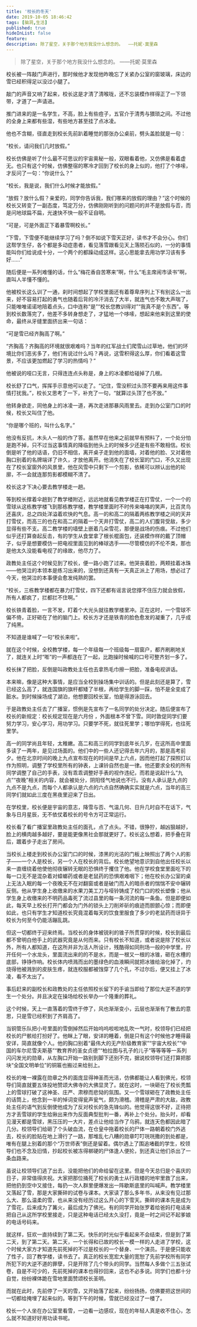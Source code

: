 ```yaml
---
title: '校长的冬天'
date: 2019-10-05 18:46:42
tags: [脑洞,生活]
published: true
hideInList: false
feature: 
description: 除了星空，关于那个地方我没什么想念的。  ——托妮·莫里森
---
```

> 除了星空，关于那个地方我没什么想念的。  ——托妮·莫里森

<!-- more -->

校长被一阵敲门声进行，那时候他才发现他昨晚忘了关紧办公室的窗玻璃，床边的雪已经积得足以没过小腿了。

敲门的声音又响了起来，校长这是才清了清喉咙，还不忘装模作样得正了一下领带，才道了一声请进。

推门进来的是一名学生，不高，脸上有些痘子，五官介于清秀与猥琐之间。不过他的全身上来都有些湿，有些地方甚至挂了点冰凌。

他也不含糊，径直走到校长先前趴着睡觉的那张办公桌前，劈头盖脸就是一句：

“校长，请问我们几时放假。”

校长仿佛是听了什么最不可思议的宇宙奥秘一般，双眼看着他，又仿佛是看着虚无。也只有这个时候，仿佛整宿的寒冷才回到了校长的身上似的，他打了个哆嗦，才反问了一句：“你说什么？”

“校长，我是说，我们什么时候才能放假。”

“放假？放什么假？亲爱的，同学你告诉我，我们哪来的放假的理由？”这个时候的校长又转变了一副态度，笃定万分，仿佛刚刚听到的问题问的并不是放假与否，而是问地球扁不扁，光速快不快一般不证自明。

“可是，可是外面正下着暴雪啊校长。”

“下雪，下雪便不能继续学习了吗？倒不如说下雪天正好，读书才不会分心。你们这帮学生仔，各个都是多动症患者，看见落雪跟看见天上落陨石似的，一分的事情能叫你们给说成十分，一个两个的都躁动成这样。这心思能拿去用功学习该有多好……”

随后便是一系列难懂的话，什么“梅花香自苦寒来”啊，什么“毛主席闹市读书”啊，直叫人半懂不懂的。

他被校长这么训了一通，刹时间想起了学校里面还有着尊卑序列上下有别这么一出来，好不容易打起的勇气也随着后背的冷汗消去了大半，就连气也不敢大声喘了，只能唯唯诺诺地陪着点头，口中连称“是”“校长您教训得对”“我真不是个东西”。等到校长数落完了，他差不多转身想走了，才猛地一个哆嗦，想起来他来到这里的使命，最终从牙缝里面挤出来一句话：

“可是雪已经齐胸高了啊。”

“齐胸高？齐胸高的环境就很艰难吗？当年的红军战士们爬雪山过草地，他们的环境比你们恶劣多了，他们有说过什么吗？再说，这雪积得这么厚，你们看着这雪景，不应该更加燃起了学习的热情吗？”

他被说的哑口无言，只得连连点头称是，身上的冰凌都给碰掉了几根。

校长舒了口气，挥挥手示意他可以走了。“记住，雪没积过头顶不要再来用这件事情打扰我。”，校长又思考了一下，补充了一句，“就算过头顶了也不放。”

他转身欲走，同他身上的冰凌一道，再次走进那暴风雨里去。走到办公室门口的时候，校长又叫住了他。

“你是哪个班的，叫什么名字。”

他没有反抗，木头人一般的作了答。虽然早在他来之前就早有预料了，一个处分怕是跑不掉，只不过当这事情真的降临到他头上的时候多少还是有些不敢相信。校长倒是听了他的话语，仍旧不相信，离开桌子走到他的面墙，对着他的脸、又对着他胸口别着的名牌端详了许久，才放他离开。他消失在了校长室的门口，不久又出现在了校长室窗外的风景里，他在风雪中只剩下一个剪影，依稀可以辨认出他的轮廓，不一会就连那剪影都模糊不清了。

校长这才下决心要去教学楼走一趟。

等到校长撑着伞趟到了教学楼附近，远远地就看见教学楼正在打雪仗，一个一个的雪球从这栋教学楼飞到那栋教学楼，教学楼里面时不时传来咯咯的笑声，比百灵鸟还喜庆，总之四处洋溢着欢快的气息。高一的和高二的隔着两栋教学楼之间的天井打雪仗，而高三的也在和高二的隔着一个天井打雪仗，高二的人们腹背受敌，多少显得有些不支。高二教学楼的墙壁上嵌着几朵雪花，那便是战场的伤痕。不过他们似乎还打算奋起反击，有的学生从食堂拿了根长棍面包，还装模作样的戴了顶帽子，似乎是想要模仿一把电视里面见到的棒球选手——尽管模仿的不伦不类，那也是他太久没能看电视了的缘故，他尽力了。

政教处主任这个时候见到了校长，便一路小跑了过来。他哭丧着脸，两颊挂着冰珠——他哭泣的本领本是练习出来的，没想到还真有一天真正派上了用场，想必过了今天，他哭泣的本事便会愈发纯熟的罢。

“校长，三栋教学楼都在暴力打雪仗，四下还都有谣言说您撑不住压力就会放假，所有人都疯了，拦都拦不住啊。”

校长铁青着脸，一言不发，盯着个大光头就往教学楼里冲。正在这时，一个雪球不偏不倚，正好砸在了他的脑门上。校长方才还是铁青的脸色愈发的凝重了，几乎成了纯黑。

不知道是谁喊了一句“校长来啦”。

就在这个时候，全校教学楼，每一个年级每一个班级每一扇窗户，都齐刷刷地关了，就连关上时“嘭”的一声都连在了一起，比跑操时候喊的口号可整齐划一多了。

校长抹了把脸，反倒是叫政教处主任也去拿热毛巾擦一把脸，准备电视讲话。

本来嘛，像是这种大事情，是应当全校到操场集中训话的。但是此刻还是算了，雪已经这么高了，就连国旗的旗杆都矮了半根，再给学生的脚一踩，怕不是全变成了脏水。到时候操场成了湖泊，他想要回校长室，怕是得游泳回去。

于是政教处主任去了广播室，惯例是先宣布了一名同学的处分决定。随后便宣布了校长的新规定：校长规定现在是六月份 ，外面根本不曾下雪。同时敦促同学们要努力学习，安心学习，用功学习。只要学不死，就往死里学；哪怕学得死，也往死里学。

高一的同学尚且年轻，太稚嫩。高二和高三的同学到底年长几岁，在这所高中里面多读了一两年，是见过场面的。他们中的一些人还记得去年六月的，那是高考前夕。他在北京时间的晚上九点宣布现在的时间是早上六点，因而他打起了探照灯以作为照明，调整了学校里所有的钟表，上课铃自然也是一律。他还要求全校的所有同学调整了自己的手表，没有乖乖调整好手表的视作违纪，而若是说起什么“九点”“夜晚”相关的内容，就会被处分，阴阳怪气地说也不行。没有人承认是九点的九点不是九点，而每个人都承认是六点的六点自然确确实实就是六点，当年的高三同学们就如此三度在黑夜里迎来了日出。

在学校里，校长便是宇宙的意志，降雪与否、气温几何、日升几时自不在话下，气象与日月星辰，无不依仗着校长的号令方可正常运行。

校长看了看广播室里政教处主任的面孔，点了点头。不错，很狰狞，越凶狠越好，脸上的横肉越多越好，要是能更像黑社会那就更好了。校长这么想着，把手叠在背后，踱着步子走出了房间。

当校长上楼走到校长办公室门口的时候，漆黑的光洁的门板上映照出了两个人的影子——一个人是校长，另一个人在校长的背后。校长绝望地意识到自他出任校长以来一直缠绕着他使他彻夜辗转无眠的恐惧终于攫住了他。他在学校食堂里面吃下的每一口无不是混杂着对蟑螂药或者是老鼠药的恐惧艰难咽下；他在校长办公室的桌上无法入眠的每一个夜晚无不在对翻窗或者是破门而入的暗杀者的惴惴不安中辗转反侧。他从学生身上收缴来的水果刀美工刀与哑铃铸成了校门口的校长塑像；他从学生身上收缴来的不明药品毒死了流过县里的每一条河流的每一条鱼。但是即便如此，每天早上校长打开门都会为门外的锁头上刀削斧斫的痕迹而胆颤心惊；而即便如此，也只有学生才知道校长究竟混着每天的饮食里服食了多少的老鼠药而讶异于校长为何至今仍能活蹦乱跳。

但这一切都终于迎来终焉。当校长的身体被锐利的锥子所贯穿的时候，校长到最后都不曾明白他手上的武器究竟是从何而来。只有校长不知道，或者说是除了校长以外，所有人都知道，在这所并非为活人所设计，残酷得如同刑场一般的中学里，拧开任何一个水龙头，里面流出来的的不是水，而是一根又一根的冰锥，砸在水槽的底部，铮铮作响。校长体内喷溅而出的墨绿色的血液瞬间就把冰锥给溶化掉了，灼烧得他被溅到的皮肤生疼，就连校服都被蚀穿了几个孔，不过尔后，便又挂上了冰凌，看不太出了。

事后赶来的副校长和政教处的主任依照校长留下的手谕当即给了那位大逆不道的学生一个处分。并且决定在操场给校长举办一个隆重的葬礼。

这个时候，天上一直落着的雪终于停了，风也渐渐变小，云层也渐渐有了散去的意思，只是雪已经积到了齐肩高了。

当铜管乐队把小号里面的雪倒掉然后开始呜呜啦啦地乱吹一气时，校领导们已经把校长的尸骸给打扮好了。他眯上了眼，安详的睡着，倒是只有这个时候他才睡得最安详，简直就像个人。他的胸口别着“最伟大的无产阶级教育家”“宇宙大校长”“中国的车尔尼雪夫斯基”“教育界的圣女贞德”“柏拉图与孔子的儿子”等等等等一系列闪闪发光的勋章，从左胸口开始一路别到脚下还别不完，据说校领导们还打算把那块“全国文明单位”的铜匾也搬过来给别上。

校长的唯一裸露在勋章之外的面庞显得神圣而光洁，仿佛都能让人看到佛光，校领导们简直就要五体投地赞颂大佛寺的大佛显灵了。就在这时，一块砸在了校长秃瓢上的雪球打破了这神圣、庄严、肃穆而悲恸的氛围。又一个雪球砸在了政教处主任的话筒上，他念到一半的悼词变得瓮声瓮气，颇为滑稽。滑稽是严肃的大敌，政教处主任的语气到反倒使他成为了反对校长的急先锋似的。他觉得这很不好，正待把方才丢雪球的学生给揪出来作为反面典型批判一番，再补上个处分。抬头时，却看见漫天都是雪球，黑压压的一大片，差点让他给当作了乌鸦，就连天色都因此暗了几分。校领导们给砸了个头破血流，在仓皇中拖着校长的尸体一路朝着校门外逃去，校长的脸贴在地上滑行了一路，那堆乱七八糟的勋章叮叮咣咣撒的到处都是，唯有在腿上别着的那个“万世师表”倒还是留着。偶尔遇上了围追堵截的学生，校领导们也不念及旧情，抄起校长被冻得梆硬的尸体逢人便抡，到还真让他们杀出了一条血路来。

虽说让校领导们逃了出去，没能把他们的命给留在这里。但是今天总归是个喜庆的日子，非常值得庆祝。大家把那位捅死了校长的勇士从行政楼的地牢里救了出来，把他扔到空中又接住，每扔一次人群里便爆发出一阵歇斯底里的叫喊声。教学楼里又落起了雪，那是大家撕碎的试卷与课本。大家读了那么多年书，从来没有见过那么大、那么温柔的雪，也从来没有经历过这么开心的下雪天。撕碎的课本先是成为了雪花，后来成为了篝火，最后成为了佛光。有的同学开始张罗着给爸妈打电话来把自己从这所学校里接走，只是这种电话已经太久没打，竟是一时之间记不起爹娘的电话号码来。

就这样，狂欢一直持续到了第二天。快乐的时光似乎看起来不会结束，但是到了第二天，到了第二天。第二天，一个长得和已故的校长一模一样的人走进了学校，这个时候大家方才知道先前死掉的不过是校长的一个替身、一个演员。于是便只能收了性子，回了教学楼，读书去了。真正的校长宽宏大量的宽恕了先前学校所有同学所犯下的大逆不道的罪孽，只是开除了几个带头的同学。当然每人多做个三五张试卷，自是不可少的，先前死掉的课本也得抄回来，这也不必多说。同学们也都十分自觉，纷纷裸体跪在雪地里面赞颂校长圣明。

而就在此时，先前停了一天的雪，又开始落了起来，纷纷扬扬，仿佛要把这世间的一切都给掩埋了起来似的。等到下午的时候，雪就已经没过了一楼了。

校长一个人坐在办公室里看雪，一边看一边感叹，现在的年轻人真是收不住心，怎么就不知道好好用功读书呢。
